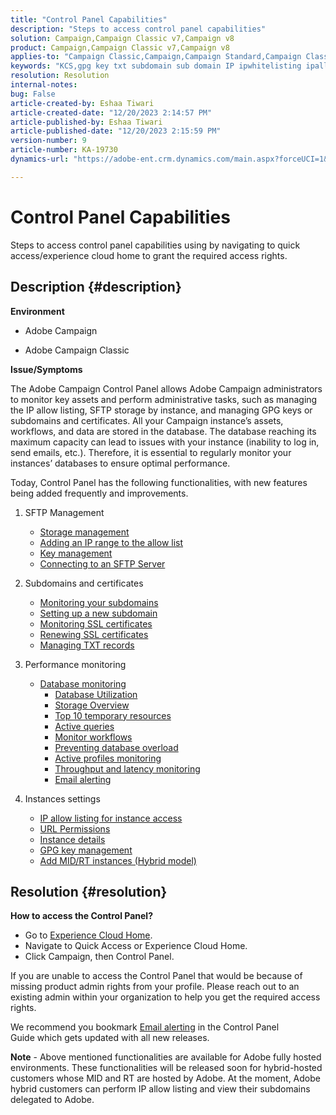 ```yaml
---
title: "Control Panel Capabilities"
description: "Steps to access control panel capabilities"
solution: Campaign,Campaign Classic v7,Campaign v8
product: Campaign,Campaign Classic v7,Campaign v8
applies-to: "Campaign Classic,Campaign,Campaign Standard,Campaign Classic v7,Campaign v8"
keywords: "KCS,gpg key txt subdomain sub domain IP ipwhitelisting ipallowlisting ip allow listing database workflow delegation cname csr ssl sftp txt url permission monitoring throughput"
resolution: Resolution
internal-notes: 
bug: False
article-created-by: Eshaa Tiwari
article-created-date: "12/20/2023 2:14:57 PM"
article-published-by: Eshaa Tiwari
article-published-date: "12/20/2023 2:15:59 PM"
version-number: 9
article-number: KA-19730
dynamics-url: "https://adobe-ent.crm.dynamics.com/main.aspx?forceUCI=1&pagetype=entityrecord&etn=knowledgearticle&id=099af126-429f-ee11-be37-6045bd0065f9"

---
```

# Control Panel Capabilities


Steps to access control panel capabilities using by navigating to quick access/experience cloud home to grant the required access rights.

## Description {#description}


<b>Environment</b>

- Adobe Campaign

- Adobe Campaign Classic

<b>Issue/Symptoms</b>

The Adobe Campaign Control Panel allows Adobe Campaign administrators to monitor key assets and perform administrative tasks, such as managing the IP allow listing, SFTP storage by instance, and managing GPG keys or subdomains and certificates. All your Campaign instance’s assets, workflows, and data are stored in the database. The database reaching its maximum capacity can lead to issues with your instance (inability to log in, send emails, etc.). Therefore, it is essential to regularly monitor your instances’ databases to ensure optimal performance.

Today, Control Panel has the following functionalities, with new features being added frequently and improvements.

1. SFTP Management
    - [Storage management](https://experienceleague.adobe.com/docs/control-panel/using/sftp-management/sftp-storage-management.html?lang=en)
    - [Adding an IP range to the allow list](https://experienceleague.adobe.com/docs/control-panel/using/sftp-management/ip-range-allow-listing.html?lang=en)
    - [Key management](https://experienceleague.adobe.com/docs/control-panel/using/sftp-management/key-management.html?lang=en)
    - [Connecting to an SFTP Server](https://experienceleague.adobe.com/docs/control-panel/using/sftp-management/logging-into-sftp-server.html?lang=en)
2. Subdomains and certificates
    - [Monitoring your subdomains](https://experienceleague.adobe.com/docs/control-panel/using/subdomains-and-certificates/monitoring-subdomains.html?lang=en)
    - [Setting up a new subdomain](https://experienceleague.adobe.com/docs/control-panel/using/subdomains-and-certificates/setting-up-new-subdomain.html?lang=en)
    - [Monitoring SSL certificates](https://experienceleague.adobe.com/docs/control-panel/using/subdomains-and-certificates/monitoring-ssl-certificates.html?lang=en)
    - [Renewing SSL certificates](https://experienceleague.adobe.com/docs/control-panel/using/subdomains-and-certificates/renewing-subdomain-certificate.html?lang=en)
    - [Managing TXT records](https://experienceleague.adobe.com/docs/control-panel/using/subdomains-and-certificates/managing-txt-records.html?lang=en)
3. Performance monitoring
    - [Database monitoring](https://experienceleague.adobe.com/docs/control-panel/using/performance-monitoring/database-monitoring/database-monitoring.html?lang=en)
        - [Database Utilization](https://experienceleague.adobe.com/docs/control-panel/using/performance-monitoring/database-monitoring/database-utilization.html?lang=en)
        - [Storage Overview](https://experienceleague.adobe.com/docs/control-panel/using/performance-monitoring/database-monitoring/database-storage-overview.html?lang=en)
        - [Top 10 temporary resources](https://experienceleague.adobe.com/docs/control-panel/using/performance-monitoring/database-monitoring/database-top-ten-resources.html?lang=en)
        - [Active queries](https://experienceleague.adobe.com/docs/control-panel/using/performance-monitoring/database-monitoring/database-active-queries.html?lang=en)
        - [Monitor workflows](https://experienceleague.adobe.com/docs/control-panel/using/performance-monitoring/database-monitoring/workflow-monitoring.html?lang=en)
        - [Preventing database overload](https://experienceleague.adobe.com/docs/control-panel/using/performance-monitoring/database-monitoring/database-preventing-overload.html?lang=en)
        - [Active profiles monitoring](https://experienceleague.adobe.com/docs/control-panel/using/performance-monitoring/active-profiles-monitoring.html?lang=en)
        - [Throughput and latency monitoring](https://experienceleague.adobe.com/docs/control-panel/using/performance-monitoring/thoughputs-latencies.html?lang=en)
        - [Email alerting](https://experienceleague.adobe.com/docs/control-panel/using/performance-monitoring/email-alerting.html?lang=en)
4. Instances settings

    - [IP allow listing for instance access](https://experienceleague.adobe.com/docs/control-panel/using/instances-settings/ip-allow-listing-instance-access.html?lang=en)
    - [URL Permissions](https://experienceleague.adobe.com/docs/control-panel/using/instances-settings/url-permissions.html?lang=en)
    - [Instance details](https://experienceleague.adobe.com/docs/control-panel/using/instances-settings/instance-details.html?lang=en)
    - [GPG key management](https://experienceleague.adobe.com/docs/control-panel/using/instances-settings/gpg-keys-management.html?lang=en)
    - [Add MID/RT instances (Hybrid model)](https://experienceleague.adobe.com/docs/control-panel/using/instances-settings/external-accounts.html?lang=en)



## Resolution {#resolution}


<b>How to access the Control Panel? </b>

- Go to [Experience Cloud Home](https://experiencecloud.adobe.com).
- Navigate to Quick Access or Experience Cloud Home.
- Click Campaign, then Control Panel.


If you are unable to access the Control Panel that would be because of missing product admin rights from your profile. Please reach out to an existing admin within your organization to help you get the required access rights.

We recommend you bookmark [Email alerting](https://experienceleague.adobe.com/docs/control-panel/using/alerts-events/email-alerting.html) in the Control Panel Guide which gets updated with all new releases.

<b>Note</b> - Above mentioned functionalities are available for Adobe fully hosted environments. These functionalities will be released soon for hybrid-hosted customers whose MID and RT are hosted by Adobe. At the moment, Adobe hybrid customers can perform IP allow listing and view their subdomains delegated to Adobe.
